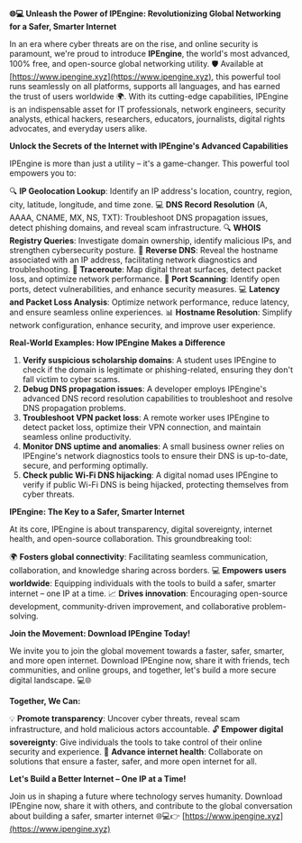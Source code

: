 **🌐💻 Unleash the Power of IPEngine: Revolutionizing Global Networking for a Safer, Smarter Internet**

In an era where cyber threats are on the rise, and online security is paramount, we're proud to introduce **IPEngine**, the world's most advanced, 100% free, and open-source global networking utility. 🛡️ Available at [https://www.ipengine.xyz](https://www.ipengine.xyz), this powerful tool runs seamlessly on all platforms, supports all languages, and has earned the trust of users worldwide 🌍. With its cutting-edge capabilities, IPEngine is an indispensable asset for IT professionals, network engineers, security analysts, ethical hackers, researchers, educators, journalists, digital rights advocates, and everyday users alike.

**Unlock the Secrets of the Internet with IPEngine's Advanced Capabilities**

IPEngine is more than just a utility – it's a game-changer. This powerful tool empowers you to:

🔍 **IP Geolocation Lookup**: Identify an IP address's location, country, region, city, latitude, longitude, and time zone.
💻 **DNS Record Resolution** (A, AAAA, CNAME, MX, NS, TXT): Troubleshoot DNS propagation issues, detect phishing domains, and reveal scam infrastructure.
🔍 **WHOIS Registry Queries**: Investigate domain ownership, identify malicious IPs, and strengthen cybersecurity posture.
🔄 **Reverse DNS**: Reveal the hostname associated with an IP address, facilitating network diagnostics and troubleshooting.
📡 **Traceroute**: Map digital threat surfaces, detect packet loss, and optimize network performance.
🚀 **Port Scanning**: Identify open ports, detect vulnerabilities, and enhance security measures.
💻 **Latency and Packet Loss Analysis**: Optimize network performance, reduce latency, and ensure seamless online experiences.
📊 **Hostname Resolution**: Simplify network configuration, enhance security, and improve user experience.

**Real-World Examples: How IPEngine Makes a Difference**

1. **Verify suspicious scholarship domains**: A student uses IPEngine to check if the domain is legitimate or phishing-related, ensuring they don't fall victim to cyber scams.
2. **Debug DNS propagation issues**: A developer employs IPEngine's advanced DNS record resolution capabilities to troubleshoot and resolve DNS propagation problems.
3. **Troubleshoot VPN packet loss**: A remote worker uses IPEngine to detect packet loss, optimize their VPN connection, and maintain seamless online productivity.
4. **Monitor DNS uptime and anomalies**: A small business owner relies on IPEngine's network diagnostics tools to ensure their DNS is up-to-date, secure, and performing optimally.
5. **Check public Wi-Fi DNS hijacking**: A digital nomad uses IPEngine to verify if public Wi-Fi DNS is being hijacked, protecting themselves from cyber threats.

**IPEngine: The Key to a Safer, Smarter Internet**

At its core, IPEngine is about transparency, digital sovereignty, internet health, and open-source collaboration. This groundbreaking tool:

🌍 **Fosters global connectivity**: Facilitating seamless communication, collaboration, and knowledge sharing across borders.
💻 **Empowers users worldwide**: Equipping individuals with the tools to build a safer, smarter internet – one IP at a time.
📈 **Drives innovation**: Encouraging open-source development, community-driven improvement, and collaborative problem-solving.

**Join the Movement: Download IPEngine Today!**

We invite you to join the global movement towards a faster, safer, smarter, and more open internet. Download IPEngine now, share it with friends, tech communities, and online groups, and together, let's build a more secure digital landscape. 💻🌐

**Together, We Can:**

💡 **Promote transparency**: Uncover cyber threats, reveal scam infrastructure, and hold malicious actors accountable.
🔓 **Empower digital sovereignty**: Give individuals the tools to take control of their online security and experience.
🚀 **Advance internet health**: Collaborate on solutions that ensure a faster, safer, and more open internet for all.

**Let's Build a Better Internet – One IP at a Time!**

Join us in shaping a future where technology serves humanity. Download IPEngine now, share it with others, and contribute to the global conversation about building a safer, smarter internet 🌐💻👉 [https://www.ipengine.xyz](https://www.ipengine.xyz)